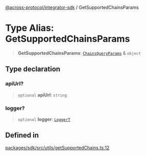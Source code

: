 [@across-protocol/integrator-sdk](../README.md) / GetSupportedChainsParams

# Type Alias: GetSupportedChainsParams

> **GetSupportedChainsParams**: [`ChainsQueryParams`](ChainsQueryParams.md) & `object`

## Type declaration

### apiUrl?

> `optional` **apiUrl**: `string`

### logger?

> `optional` **logger**: [`LoggerT`](LoggerT.md)

## Defined in

[packages/sdk/src/utils/getSupportedChains.ts:12](https://github.com/across-protocol/toolkit/blob/0408e9d38e7f5e4687131c33ea4b58d12a946b0d/packages/sdk/src/utils/getSupportedChains.ts#L12)
